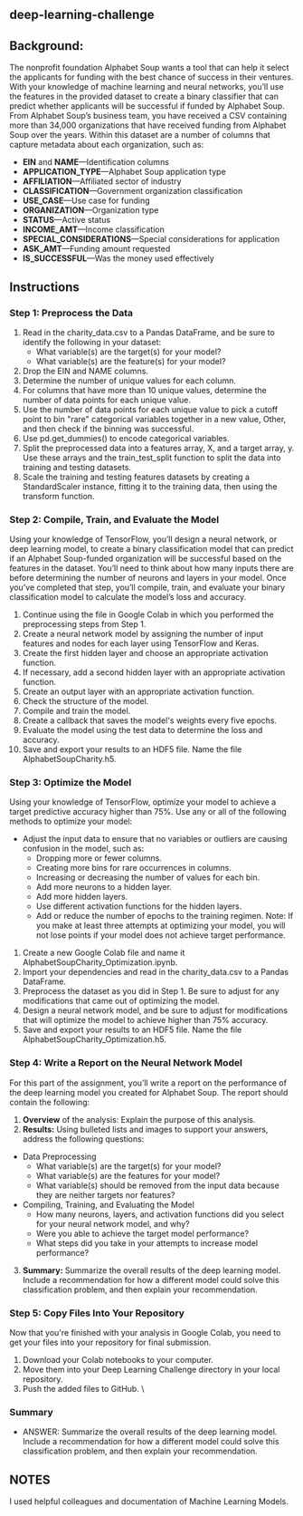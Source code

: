 ## deep-learning-challenge
## **Background:**
The nonprofit foundation Alphabet Soup wants a tool that can help it select the applicants for funding with the best chance of success in their ventures. With your knowledge of machine learning and neural networks, you’ll use the features in the provided dataset to create a binary classifier that can predict whether applicants will be successful if funded by Alphabet Soup. From Alphabet Soup’s business team, you have received a CSV containing more than 34,000 organizations that have received funding from Alphabet Soup over the years. Within this dataset are a number of columns that capture metadata about each organization, such as: 
- **EIN** and **NAME**—Identification columns
- **APPLICATION_TYPE**—Alphabet Soup application type
- **AFFILIATION**—Affiliated sector of industry
- **CLASSIFICATION**—Government organization classification
- **USE_CASE**—Use case for funding
- **ORGANIZATION**—Organization type
- **STATUS**—Active status
- **INCOME_AMT**—Income classification
- **SPECIAL_CONSIDERATIONS**—Special considerations for application
- **ASK_AMT**—Funding amount requested
- **IS_SUCCESSFUL**—Was the money used effectively

## **Instructions**
### **Step 1: Preprocess the Data**
1. Read in the charity_data.csv to a Pandas DataFrame, and be sure to identify the following in your dataset:
	- What variable(s) are the target(s) for your model?
	- What variable(s) are the feature(s) for your model?
2. Drop the EIN and NAME columns.
3. Determine the number of unique values for each column.
4. For columns that have more than 10 unique values, determine the number of data points for each unique value.
5. Use the number of data points for each unique value to pick a cutoff point to bin "rare" categorical variables together in a new value, Other, and then check if the binning was successful.
6. Use pd.get_dummies() to encode categorical variables.
7. Split the preprocessed data into a features array, X, and a target array, y. Use these arrays and the train_test_split function to split the data into training and testing datasets.
8. Scale the training and testing features datasets by creating a StandardScaler instance, fitting it to the training data, then using the transform function.  

### **Step 2: Compile, Train, and Evaluate the Model**
Using your knowledge of TensorFlow, you’ll design a neural network, or deep learning model, to create a binary classification model that can predict if an Alphabet Soup-funded organization will be successful based on the features in the dataset. You’ll need to think about how many inputs there are before determining the number of neurons and layers in your model. Once you’ve completed that step, you’ll compile, train, and evaluate your binary classification model to calculate the model’s loss and accuracy.
1. Continue using the file in Google Colab in which you performed the preprocessing steps from Step 1.
2. Create a neural network model by assigning the number of input features and nodes for each layer using TensorFlow and Keras.
3. Create the first hidden layer and choose an appropriate activation function.
4. If necessary, add a second hidden layer with an appropriate activation function.
5. Create an output layer with an appropriate activation function.
6. Check the structure of the model.
7. Compile and train the model.
8. Create a callback that saves the model's weights every five epochs.
9. Evaluate the model using the test data to determine the loss and accuracy.
10. Save and export your results to an HDF5 file. Name the file AlphabetSoupCharity.h5.  

### **Step 3: Optimize the Model**
Using your knowledge of TensorFlow, optimize your model to achieve a target predictive accuracy higher than 75%. Use any or all of the following methods to optimize your model: 
- Adjust the input data to ensure that no variables or outliers are causing confusion in the model, such as:
	- Dropping more or fewer columns.
	- Creating more bins for rare occurrences in columns.
	- Increasing or decreasing the number of values for each bin.
	- Add more neurons to a hidden layer.
	- Add more hidden layers.
	- Use different activation functions for the hidden layers.
	- Add or reduce the number of epochs to the training regimen.
Note: If you make at least three attempts at optimizing your model, you will not lose points if your model does not achieve target performance.
1. Create a new Google Colab file and name it AlphabetSoupCharity_Optimization.ipynb.
2. Import your dependencies and read in the charity_data.csv to a Pandas DataFrame.
3. Preprocess the dataset as you did in Step 1. Be sure to adjust for any modifications that came out of optimizing the model.
4. Design a neural network model, and be sure to adjust for modifications that will optimize the model to achieve higher than 75% accuracy.
5. Save and export your results to an HDF5 file. Name the file AlphabetSoupCharity_Optimization.h5.  

### **Step 4: Write a Report on the Neural Network Model**
For this part of the assignment, you’ll write a report on the performance of the deep learning model you created for Alphabet Soup. The report should contain the following:
1. **Overview** of the analysis: Explain the purpose of this analysis.
2. **Results:** Using bulleted lists and images to support your answers, address the following questions:
- Data Preprocessing
	- What variable(s) are the target(s) for your model?
	- What variable(s) are the features for your model?
	- What variable(s) should be removed from the input data because they are neither targets nor features?
- Compiling, Training, and Evaluating the Model
	- How many neurons, layers, and activation functions did you select for your neural network model, and why?
	- Were you able to achieve the target model performance?
	- What steps did you take in your attempts to increase model performance?
3. **Summary:** Summarize the overall results of the deep learning model. Include a recommendation for how a different model could solve this classification problem, and then explain your recommendation.  

### **Step 5: Copy Files Into Your Repository**
Now that you're finished with your analysis in Google Colab, you need to get your files into your repository for final submission.
1. Download your Colab notebooks to your computer.
2. Move them into your Deep Learning Challenge directory in your local repository.
3. Push the added files to GitHub.  \

### **Summary**
- ANSWER: Summarize the overall results of the deep learning model. Include a recommendation for how a different model could solve this classification problem, and then explain your recommendation.  

## NOTES
I used helpful colleagues and documentation of Machine Learning Models.
